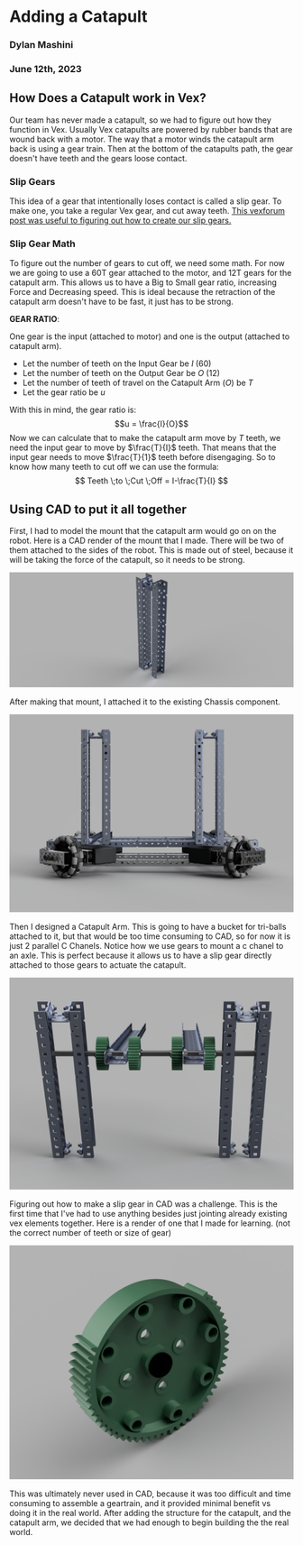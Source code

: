 # Adding a Catapult
### Dylan Mashini
### June 12th, 2023

## How Does a Catapult work in Vex?

Our team has never made a catapult, so we had to figure out how they function in Vex. Usually Vex catapults are powered by rubber bands that are wound back with a motor. The way that a motor winds the catapult arm back is using a gear train. Then at the bottom of the catapults path, the gear doesn't have teeth and the gears loose contact. 

### Slip Gears

This idea of a gear that intentionally loses contact is called a slip gear. To make one, you take a regular Vex gear, and cut away teeth. [This vexforum post was useful to figuring out how to create our slip gears. ](https://www.vexforum.com/t/slip-gear/35759/3)

### Slip Gear Math

To figure out the number of gears to cut off, we need some math. For now we are going to use a 60T gear attached to the motor, and 12T gears for the catapult arm. This allows us to have a Big to Small gear ratio, increasing Force and Decreasing speed. This is ideal because the retraction of the catapult arm doesn't have to be fast, it just has to be strong. 

**GEAR RATIO**:

One gear is the input (attached to motor) and one is the output (attached to catapult arm). 

- Let the number of teeth on the Input Gear be $I$ (60)
- Let the number of teeth on the Output Gear be $O$ (12)
- Let the number of teeth of travel on the Catapult Arm ($O$) be $T$
- Let the gear ratio be $u$

With this in mind, the gear ratio is: $$u = \frac{I}{O}$$
Now we can calculate that to make the catapult arm move by $T$ teeth, we need the input gear to move by $\frac{T}{I}$ teeth. That means that the input gear needs to move $\frac{T}{1}$ teeth before disengaging. So to know how many teeth to cut off we can use the formula: 
$$
Teeth \;to \;Cut \;Off = I-\frac{T}{I}
$$


## Using CAD to put it all together

First, I had to model the mount that the catapult arm would go on on the robot. Here is a CAD render of the mount that I made. There will be two of them attached to the sides of the robot. This is made out of steel, because it will be taking the force of the catapult, so it needs to be strong. 

![Catapult Frame](images/catapultFrame.jpeg)


After making that mount, I attached it to the existing Chassis component. 

![CAD Render of Catapult Mounting](images/CatapultFrameMounting.jpeg)

Then I designed a Catapult Arm. This is going to have a bucket for tri-balls attached to it, but that would be too time consuming to CAD, so for now it is just 2 parallel C Chanels. Notice how we use gears to mount a c chanel to an axle. This is perfect because it allows us to have a slip gear directly attached to those gears to actuate the catapult. 

![](images/CatapultArmMounting.jpeg)

Figuring out how to make a slip gear in CAD was a challenge. This is the first time that I've had to use anything besides just jointing already existing vex elements together. Here is a render of one that I made for learning. (not the correct number of teeth or size of gear)

![Slip Gear in CAD](images/slipGear.jpeg)

This was ultimately never used in CAD, because it was too difficult and time consuming to assemble a geartrain, and it provided minimal benefit vs doing it in the real world. After adding the structure for the catapult, and the catapult arm, we decided that we had enough to begin building the the real world. 